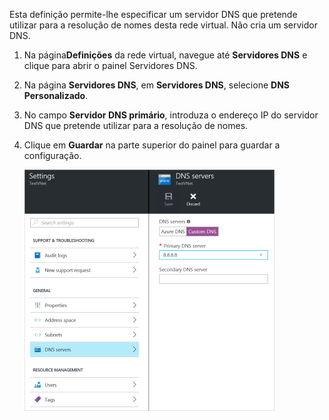 Esta definição permite-lhe especificar um servidor DNS que pretende utilizar para a resolução de nomes desta rede virtual. Não cria um servidor DNS.

1. Na página**Definições** da rede virtual, navegue até **Servidores DNS** e clique para abrir o painel Servidores DNS.
2. Na página **Servidores DNS**, em **Servidores DNS**, selecione **DNS Personalizado**.
3. No campo **Servidor DNS primário**, introduza o endereço IP do servidor DNS que pretende utilizar para a resolução de nomes.
4. Clique em **Guardar** na parte superior do painel para guardar a configuração.

    ![DNS Personalizado](./media/vpn-gateway-add-dns-rm-portal/customdns400.png)

<!--HONumber=Sep16_HO3-->


